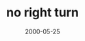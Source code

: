---
layout: base.njk
title : 'no right turn' 
view_title : 'no right turn' 
year : '2000' 
date : '2000-05-25' 
img_file : '/drawing/norightturn.png' 
html_file : 'norightt' 
next_html : 'watchout.html' 
year_order : '344' 
permalink : "title/{{html_file}}.html"
---